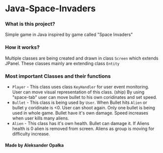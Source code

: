# Java-Space-Invaders

### What is this project?

Simple game in Java inspired by game called "Space Invaders"

### How it works?

Multiple classes are being created and drawn in class ```Screen``` which extends JPanel.
These classes mainly are extending class ```Entity```

### Most important Classes and their functions

- ```Player``` - This class uses class ```KeyHandler``` for user event monitoring. User can move visual representation of this class. (ship) By using "space-tab" user can move bullet to his own coridinates and set speed.
- ```Bullet``` - This class is being used by ```User```. When Bullet hits ```Alien``` or bullet y coridinate is <0. User can shoot again. Only one bullet is being used in whole game. Bullet have it's own damage. Speed increases when user kills many aliens.
- ```Alien``` - This class has it's own health. Bullet can damage it. If Aliens health is 0 alien is removed from screen. Aliens as group is moving for difficulty increase.


#### Made by Aleksander Opałka
